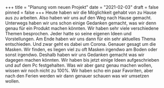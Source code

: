 +++
title = "Planung vom neuen Projekt"
date = "2021-02-03"
draft = false
pinned = false
+++
Heute haben wir die Möglichkeit gehabt von zu Hause aus zu arbeiten. Also haben wir uns auf den Weg nach Hause gemacht. Unterwegs haben wir uns schon einige Gedanken gemacht, was wir denn genau für ein Produkt machen könnten. Wir haben sehr viele verschiedene Themen besprochen. Jeder hatte so seine eigenen Ideen und Vorstellungen. Am Ende haben wir uns dann für ein sehr aktuelles Thema entschieden. Und zwar geht es dabei um Corona. Genauer gesagt um die Masken. Wir finden, es liegen viel zu oft Masken irgendwo am Boden oder sonst irgendwo. Deshalb haben wir uns Gedanken gemacht was wir dagegen machen könnten. Wir haben bis jetzt einige Ideen aufgeschrieben und auf dem Pc festgehalten. Was wir aber ganz genau machen wollen, wissen wir noch nicht zu 100%. Wir haben scho ein paar Favoriten, aber nach den Ferien werden wir dann genauer schauen was wir umsetzen wollen.